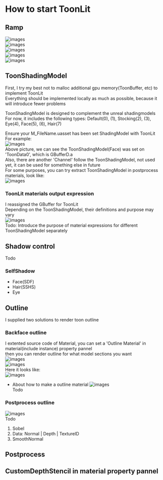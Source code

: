 # How to start ToonLit

## Ramp
![images](https://github.com/realAYAYA/UnrealEngine-ToonLit/blob/5.4/Features/Ramp01.png)  
![images](https://github.com/realAYAYA/UnrealEngine-ToonLit/blob/5.4/Features/Ramp02.png)  
![images](https://github.com/realAYAYA/UnrealEngine-ToonLit/blob/5.4/Features/Ramp03.png)  
![images](https://github.com/realAYAYA/UnrealEngine-ToonLit/blob/5.4/Features/Ramp04.png)  
![images](https://github.com/realAYAYA/UnrealEngine-ToonLit/blob/5.4/Features/Ramp05.png)  

## ToonShadingModel
First, I try my best not to malloc additional gpu memory(ToonBuffer, etc) to implement ToonLit  
Everything should be implemented locally as much as possible, because it will introduce fewer problems  

ToonShadingModel is designed to complement the unreal shadingmodels  
For now, it includes the following types: Default(0), (1), Stocking(2), (3), Eye(4), Face(5), (6), Hair(7)  

Ensure your M_FileName.uasset has been set ShadingModel with ToonLit  
For example:  
![images](https://github.com/realAYAYA/UnrealEngine-ToonLit/blob/5.4/Features/ToonShadingModel01.png)  
Above picture, we can see the ToonShadingModel(Face) was set on 'ToonData0', which is GBufferD.a  
Also, there are another 'Channel' follow the ToonShadingModel, not used yet, it can be used for something else in future  
For some purposes, you can try extract ToonShadingModel in postprocess materials, look like:  
![images](https://github.com/realAYAYA/UnrealEngine-ToonLit/blob/5.4/Features/ToonShadingModel02.png)  

### ToonLit materials output expression
I reassigned the GBuffer for ToonLit  
Depending on the ToonShadingModel, their definitions and purpose may vary  
![images](https://github.com/realAYAYA/UnrealEngine-ToonLit/blob/5.4/Features/ToonShadingModel03.png)  
Todo: Introduce the purpose of material expressions for different ToonShadingModel separately  

## Shadow control
Todo  
### SelfShadow
* Face(SDF)
* Hair(SSHS)
* Eye

## Outline
I supplied two solutions to render toon outline  

### Backface outline
I extented source code of Material, you can set a 'Outline Material' in material(include instance) property pannel  
then you can render outline for what model sections you want  
![images](https://github.com/realAYAYA/UnrealEngine-ToonLit/blob/5.4/Features/Outline02.png)  
![images](https://github.com/realAYAYA/UnrealEngine-ToonLit/blob/5.4/Features/Outline03.png)  
Here it looks like:  
![images](https://github.com/realAYAYA/UnrealEngine-ToonLit/blob/5.4/Features/Outline04.png)  

* About how to make a outline material
![images](https://github.com/realAYAYA/UnrealEngine-ToonLit/blob/5.4/Features/Outline05.png)  
Todo  

### Postprocess outline
![images](https://github.com/realAYAYA/UnrealEngine-ToonLit/blob/5.4/Features/Outline01.png)  
Todo   
1.  Sobel
2.  Data: Normal | Depth | TextureID
3.  SmoothNormal

## Postprocess

## CustomDepthStencil in material property pannel